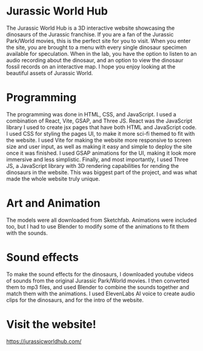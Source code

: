 # Jurassic World Hub

The Jurassic World Hub is a 3D interactive website showcasing the dinosaurs of the Jurassic franchise. If you are a fan of the Jurassic Park/World movies, this is the perfect site for you to visit. When you enter the site, you are brought to a menu with every single dinosaur specimen available for speculation. When in the lab, you have the option to listen to an audio recording about the dinosaur, and an option to view the dinosaur fossil records on an interactive map. I hope you enjoy looking at the beautiful assets of Jurassic World.

# Programming

The programming was done in HTML, CSS, and JavaScript. I used a combination of React, Vite, GSAP, and Three JS. React was the JavaScript library I used to create jsx pages that have both HTML and JavaScript code. I used CSS for styling the pages UI, to make it more sci-fi themed to fit with the website. I used Vite for making the website more responsive to screen size and user input, as well as making it easy and simple to deploy the site once it was finished. I used GSAP animations for the UI, making it look more immersive and less simplistic. Finally, and most importantly, I used Three JS, a JavaScript library with 3D rendering capabilities for rending the dinosaurs in the website. This was biggest part of the project, and was what made the whole website truly unique.

# Art and Animation

The models were all downloaded from Sketchfab. Animations were included too, but I had to use Blender to modify some of the animations to fit them with the sounds.

# Sound effects

To make the sound effects for the dinosaurs, I downloaded youtube videos of sounds from the original Jurassic Park/World movies. I then converted them to mp3 files, and used Blender to combine the sounds together and match them with the animations. I used ElevenLabs AI voice to create audio clips for the dinosaurs, and for the intro of the website.

# Visit the website!

https://jurassicworldhub.com/
